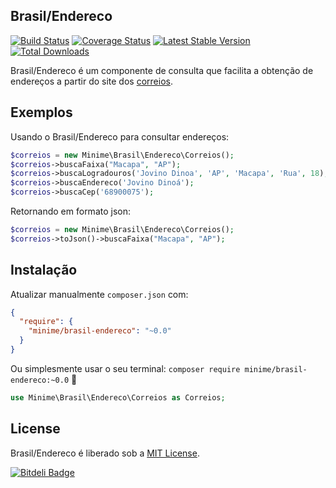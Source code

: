 ## Brasil/Endereco

[![Build Status](https://travis-ci.org/viniciusluiz/redmodel.png?branch=master)](https://travis-ci.org/viniciusluiz/redmodel)
[![Coverage Status](https://coveralls.io/repos/viniciusluiz/brasil-endereco/badge.png)](https://coveralls.io/r/viniciusluiz/brasil-endereco)
[![Latest Stable Version](https://poser.pugx.org/minime/brasil-endereco/v/stable.png)](https://packagist.org/packages/minime/brasil-endereco)
[![Total Downloads](https://poser.pugx.org/minime/brasil-endereco/downloads.png)](https://packagist.org/packages/minime/brasil-endereco)

Brasil/Endereco é um componente de consulta que facilita a obtenção de endereços a partir do site dos [correios](http://www.buscacep.correios.com.br/). 

## Exemplos

Usando o Brasil/Endereco para consultar endereços:
```php
$correios = new Minime\Brasil\Endereco\Correios();
$correios->buscaFaixa("Macapa", "AP");
$correios->buscaLogradouros('Jovino Dinoa', 'AP', 'Macapa', 'Rua', 18);
$correios->buscaEndereco('Jovino Dinoá');
$correios->buscaCep('68900075');

```

Retornando em formato json:
```php
$correios = new Minime\Brasil\Endereco\Correios();
$correios->toJson()->buscaFaixa("Macapa", "AP");
```

## Instalação

Atualizar manualmente `composer.json` com:

```json
{
  "require": {
    "minime/brasil-endereco": "~0.0"
  }
}
```

Ou simplesmente usar o seu terminal: `composer require minime/brasil-endereco:~0.0` :8ball:

```php
use Minime\Brasil\Endereco\Correios as Correios;
```

## License

Brasil/Endereco é liberado sob a [MIT License](http://www.opensource.org/licenses/MIT).


[![Bitdeli Badge](https://d2weczhvl823v0.cloudfront.net/viniciusluiz/brasil-endereco/trend.png)](https://bitdeli.com/free "Bitdeli Badge")

